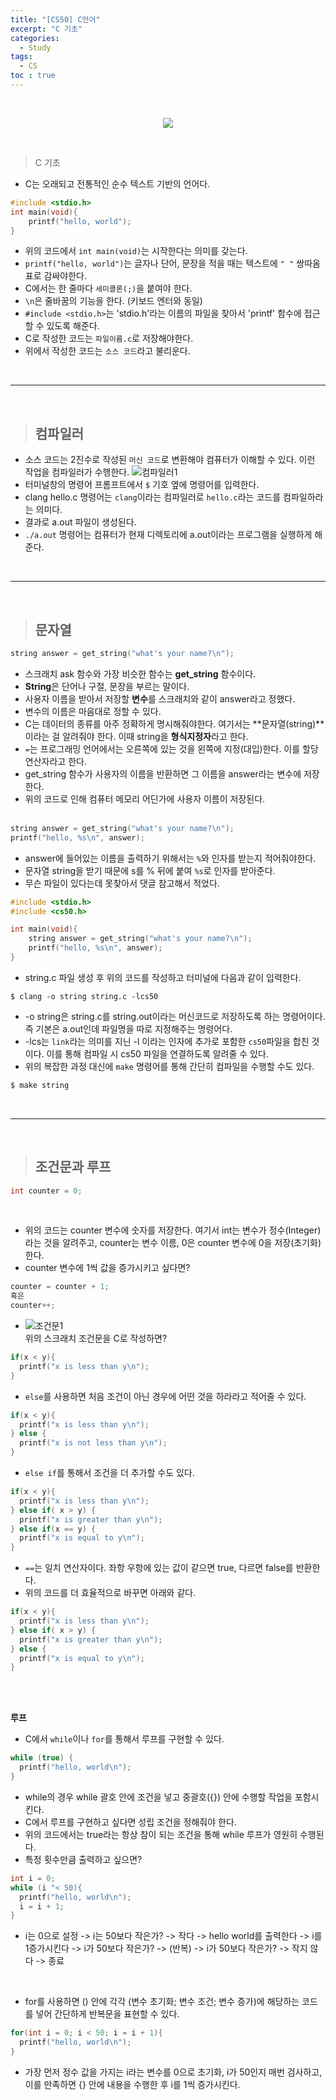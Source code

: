 ```yaml
---
title: "[CS50] C언어"
excerpt: "C 기초"
categories: 
  - Study
tags: 
  - CS
toc : true
---
```


<br>

<p align="center">
  <a href="https://www.boostcourse.org/cs112" target="_blank">
    <img src="https://user-images.githubusercontent.com/70805241/120475971-009abc80-c3e5-11eb-89d9-fbe289f41b73.png">
  </a>
</p>

<br>

> C 기초

- C는 오래되고 전통적인 순수 텍스트 기반의 언어다.

```c
#include <stdio.h>
int main(void){
    printf("hello, world");
}
```

- 위의 코드에서 `int main(void)`는 시작한다는 의미를 갖는다.
- `printf("hello, world")`는 글자나 단어, 문장을 적을 때는 텍스트에 `" "` 쌍따옴표로 감싸야한다.
- C에서는 한 줄마다 `세미콜론(;)`을 붙여야 한다.
- `\n`은 줄바꿈의 기능을 한다. (키보드 엔터와 동일)
- `#include <stdio.h>`는 'stdio.h'라는 이름의 파일을 찾아서 'printf' 함수에 접근할 수 있도록 해준다.
- C로 작성한 코드는 `파일이름.c`로 저장해야한다.
- 위에서 작성한 코드는 `소스 코드`라고 불리운다.

<br>


------------------------

<br>

> ## 컴파일러

- 소스 코드는 2진수로 작성된 `머신 코드`로 변환해야 컴퓨터가 이해할 수 있다. 이런 작업을 컴파일러가 수행한다. ![컴파일러1](https://user-images.githubusercontent.com/70805241/120955535-8bd0d500-c78c-11eb-90d5-1bcef52e218b.png)
- 터미널창의 명령어 프롬프트에서 `$` 기호 옆에 명령어를 입력한다.
- clang hello.c 명령어는 `clang`이라는 컴파일러로 `hello.c`라는 코드를 컴파일하라는 의미다.
- 결과로 a.out 파일이 생성된다. 
- `./a.out` 명령어는 컴퓨터가 현재 디렉토리에 a.out이라는 프로그램을 실행하게 해준다.



<br>

------------------------

<br>

> ## 문자열

```c
string answer = get_string("what's your name?\n");
```

- 스크래치 ask 함수와 가장 비슷한 함수는 **get_string** 함수이다.
- **String**은 단어나 구절, 문장을 부르는 말이다.
- 사용자 이름을 받아서 저장할 **변수**를 스크래치와 같이 answer라고 정했다.
- 변수의 이름은 마음대로 정할 수 있다.
- C는 데이터의 종류를 아주 정확하게 명시해줘야한다. 여기서는 **문자열(string)**이라는 걸 알려줘야 한다. 이때 string을 **형식지정자**라고 한다.
- `=`는 프로그래밍 언어에서는 오른쪽에 있는 것을 왼쪽에 지정(대입)한다. 이를 할당 연산자라고 한다.
- get_string 함수가 사용자의 이름을 반환하면 그 이름을 answer라는 변수에 저장한다.
- 위의 코드로 인해 컴퓨터 메모리 어딘가에 사용자 이름이 저장된다.
<br><br>

```c
string answer = get_string("what's your name?\n");
printf("hello, %s\n", answer);
```
- answer에 들어있는 이름을 출력하기 위해서는 `%`와 인자를 받는지 적어줘야한다. 
- 문자열 string을 받기 때문에 s를 % 뒤에 붙여 `%s`로 인자를 받아준다.
- 무슨 파일이 있다는데 못찾아서 댓글 참고해서 적었다.

```c
#include <stdio.h>
#include <cs50.h>

int main(void){
    string answer = get_string("what's your name?\n");
    printf("hello, %s\n", answer);
}
```

- string.c 파일 생성 후 위의 코드를 작성하고 터미널에 다음과 같이 입력한다.
```
$ clang -o string string.c -lcs50
```
- -o string은 string.c를 string.out이라는 머신코드로 저장하도록 하는 명령어이다. 즉 기본은 a.out인데 파일명을 따로 지정해주는 명령어다.
- -lcs는 `link`라는 의미를 지닌 -l 이라는 인자에 추가로 포함한 `cs50`파일을 합친 것이다. 이를 통해 컴파일 시 cs50 파일을 연결하도록 알려줄 수 있다.
- 위의 복잡한 과정 대신에 `make` 명령어를 통해 간단히 컴파일을 수행할 수도 있다.
```c
$ make string
```

<br>

--------------

<br>

> ## 조건문과 루프

```c
int counter = 0;
```
<br>

- 위의 코드는 counter 변수에 숫자를 저장한다. 여기서 int는 변수가 정수(Integer)라는 것을 알려주고, counter는 변수 이름, 0은 counter 변수에 0을 저장(초기화)한다.
- counter 변수에 1씩 값을 증가시키고 싶다면?
```c
counter = counter + 1;
혹은
counter++;
```
- ![조건문1](https://user-images.githubusercontent.com/70805241/121191148-a8613000-c8a6-11eb-8110-d4f346ce3495.png) <br> 위의 스크래치 조건문을 C로 작성하면? 
```c
if(x < y){
  printf("x is less than y\n");
}
```
- `else`를 사용하면 처음 조건이 아닌 경우에 어떤 것을 하라라고 적어줄 수 있다.
```c
if(x < y){
  printf("x is less than y\n");
} else {
  printf("x is not less than y\n");
}
```
- `else if`를 통해서 조건을 더 추가할 수도 있다.
```c
if(x < y){
  printf("x is less than y\n");
} else if( x > y) {
  printf("x is greater than y\n");
} else if(x == y) {
  printf("x is equal to y\n");
}
```
- `==`는 일치 연산자이다. 좌항 우항에 있는 값이 같으면 true, 다르면 false를 반환한다.
- 위의 코드를 더 효율적으로 바꾸면 아래와 같다. 
```c
if(x < y){
  printf("x is less than y\n");
} else if( x > y) {
  printf("x is greater than y\n");
} else {
  printf("x is equal to y\n");
}
```

<br><br>

**루프** <br>

- C에서 `while`이나 `for`를 통해서 루프를 구현할 수 있다.

```c
while (true) {
  printf("hello, world\n");
}
```

- while의 경우 while 괄호 안에 조건을 넣고 중괄호({}) 안에 수행할 작업을 포함시킨다.
- C에서 루프를 구현하고 싶다면 성립 조건을 정해줘야 한다.
- 위의 코드에서는 true라는 항상 참이 되는 조건을 통해 while 루프가 영원히 수행된다.
- 특정 횟수만큼 출력하고 싶으면?
```c
int i = 0;
while (i "< 50){
  printf("hello, world\n");
  i = i + 1;
}
```
  - i는 0으로 설정 -> i는 50보다 작은가? -> 작다 -> hello world를 출력한다 -> i를 1증가시킨다 -> i가 50보다 작은가? -> (반복) -> i가 50보다 작은가? -> 작지 않다 -> 종료

<br>

- for를 사용하면 () 안에 각각 (변수 초기화; 변수 조건; 변수 증가)에 해당하는 코드를 넣어 간단하게 반복문을 표현할 수 있다.
```c
for(int i = 0; i < 50; i = i + 1){
  printf("hello, world\n");
}
```
- 가장 먼저 정수 값을 가지는 i라는 변수를 0으로 초기화, i가 50인지 매번 검사하고, 이를 만족하면 {} 안에 내용을 수행한 후 i를 1씩 증가시킨다.
